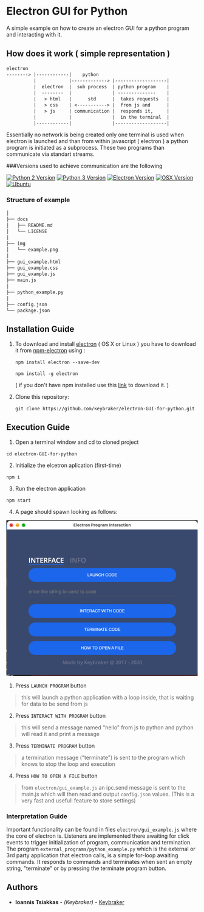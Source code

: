 # Electron GUI for Python

A simple example on how to create an electron GUI for a python program and interacting with it.

## How does it work ( simple representation )

```text
electron
--------> |------------|    python
          |            |-------------> |-------------------|
          |  electron  |  sub process  | python program    |
          |  --------  |               | --------------    |
          |   > html   |      std      |  takes requests   |
          |   > css    | <-----------> |  from js and      |
          |   > js     | communication |  responds it,     |
          |            |               |  in the terminal  |
          |------------|               |-------------------|
```

Essentially no network is being created only one terminal is used when electron is launched and than from 
within javascript ( electron ) a python program is initiated as a subprocess.
These two programs than communicate via standart streams.

###Versions used to achieve communication are the following

[![Python 2 Version](https://img.shields.io/badge/Python-2.7.16-green.svg)](https://www.python.org/downloads/)
[![Python 3 Version](https://img.shields.io/badge/Python-3.9.1-green.svg)](https://www.python.org/download/releases/3.0/)
[![Electron Version](https://img.shields.io/badge/electron-v11.1.0-green.svg)](https://electron.atom.io)
[![OSX Version](https://img.shields.io/badge/OS%20X-v11.0.1-green.svg)](https://www.apple.com/lae/macos/big-sur/)
[![Ubuntu](https://img.shields.io/badge/Ubuntu-v20.0.4-green.svg)](https://ubuntu.com)

### Structure of example

```text
│ 
├── docs
│   ├── README.md
│   └── LICENSE
|
├── img
│   └── example.png
|
├── gui_example.html
├── gui_example.css
├── gui_example.js
├── main.js
│ 
├── python_example.py
| 
├── config.json
└── package.json
```

## Installation Guide

1. To download and install [electron](https://electron.atom.io) ( OS X or Linux ) you have to download it from [npm-electron](https://www.npmjs.com/package/electron) using :

   ```
   npm install electron --save-dev
   ```
   ```
   npm install -g electron
   ```
   ( if you don't have npm installed use this [link](https://nodejs.org/en/download/) to download it. )

2. Clone this repository:
   ```
   git clone https://github.com/keybraker/electron-GUI-for-python.git
   ```

## Execution Guide

1. Open a terminal window and cd to cloned project
```
cd electron-GUI-for-python
```

2. Initialize the elcetron aplication (first-time)
```
npm i
```

3. Run the electron application
```
npm start
```

4. A page should spawn looking as follows:

![alt text](../img/example.png)

1. Press ```LAUNCH PROGRAM``` button
> this will launch a python application with a loop inside,
  that is waiting for data to be send from js

2. Press ```INTERACT WITH PROGRAM``` button
> this will send a message named "hello" from js to python
  and python will read it and print a message

3. Press ```TERMINATE PROGRAM``` button
> a termination message ("terminate") is sent to the program which knows
to stop the loop and execution

4. Press ```HOW TO OPEN A FILE``` button
> from ```electron/gui_example.js``` an ipc.send message is sent to the main.js
  which will then read and output ```config.json``` values.
  (This is a very fast and usefull feature to store settings)

### Interpretation Guide

Important functionality can be found in files ```electron/gui_example.js``` where the core of electron is. Listeners are implemented there awaiting for click events to trigger initialization of program, communication and termination. The program ```external_programs/python_example.py``` which is the external or 3rd party application that electron calls, is a simple for-loop awaiting commands. It responds to commands and terminates when sent an empty string, "terminate" or by pressing the terminate program button.

## Authors

* **Ioannis Tsiakkas** - *(Keybraker)* - [Keybraker](https://github.com/keybraker)

